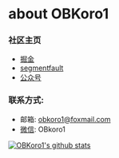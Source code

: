 # about OBKoro1

### 社区主页

* [掘金](https://juejin.cn/user/78820536236951/posts)
* [segmentfault](https://segmentfault.com/u/obkoro1/articles)
* [公众号](https://github.com/OBKoro1/articleImg_src/blob/master/juejin/1631b6f52f7e7015.jpeg?raw=true)
### 联系方式:

* 邮箱: obkoro1@foxmail.com
* [微信](https://github.com/OBKoro1/articleImg_src/blob/master/weibo_img_move/005Y4rCogy1fsnslyz5pnj309j0cdgm6.jpg?raw=true): OBkoro1


[![OBKoro1's github stats](https://github-readme-stats.vercel.app/api?username=OBKoro1)](https://github.com/anuraghazra/github-readme-stats)

